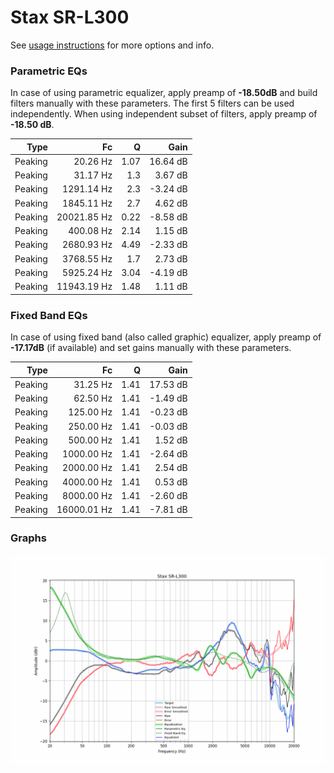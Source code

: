 # Stax SR-L300
See [usage instructions](https://github.com/jaakkopasanen/AutoEq#usage) for more options and info.

### Parametric EQs
In case of using parametric equalizer, apply preamp of **-18.50dB** and build filters manually
with these parameters. The first 5 filters can be used independently.
When using independent subset of filters, apply preamp of **-18.50 dB**.

| Type    | Fc          |    Q | Gain     |
|--------:|------------:|-----:|---------:|
| Peaking | 20.26 Hz    | 1.07 | 16.64 dB |
| Peaking | 31.17 Hz    | 1.3  | 3.67 dB  |
| Peaking | 1291.14 Hz  | 2.3  | -3.24 dB |
| Peaking | 1845.11 Hz  | 2.7  | 4.62 dB  |
| Peaking | 20021.85 Hz | 0.22 | -8.58 dB |
| Peaking | 400.08 Hz   | 2.14 | 1.15 dB  |
| Peaking | 2680.93 Hz  | 4.49 | -2.33 dB |
| Peaking | 3768.55 Hz  | 1.7  | 2.73 dB  |
| Peaking | 5925.24 Hz  | 3.04 | -4.19 dB |
| Peaking | 11943.19 Hz | 1.48 | 1.11 dB  |

### Fixed Band EQs
In case of using fixed band (also called graphic) equalizer, apply preamp of **-17.17dB**
(if available) and set gains manually with these parameters.

| Type    | Fc          |    Q | Gain     |
|--------:|------------:|-----:|---------:|
| Peaking | 31.25 Hz    | 1.41 | 17.53 dB |
| Peaking | 62.50 Hz    | 1.41 | -1.49 dB |
| Peaking | 125.00 Hz   | 1.41 | -0.23 dB |
| Peaking | 250.00 Hz   | 1.41 | -0.03 dB |
| Peaking | 500.00 Hz   | 1.41 | 1.52 dB  |
| Peaking | 1000.00 Hz  | 1.41 | -2.64 dB |
| Peaking | 2000.00 Hz  | 1.41 | 2.54 dB  |
| Peaking | 4000.00 Hz  | 1.41 | 0.53 dB  |
| Peaking | 8000.00 Hz  | 1.41 | -2.60 dB |
| Peaking | 16000.01 Hz | 1.41 | -7.81 dB |

### Graphs
![](./Stax%20SR-L300.png)